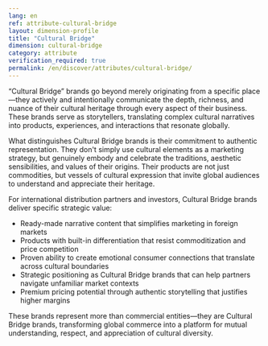 ```yaml
---
lang: en
ref: attribute-cultural-bridge
layout: dimension-profile
title: "Cultural Bridge"
dimension: cultural-bridge
category: attribute
verification_required: true
permalink: /en/discover/attributes/cultural-bridge/
---
```


“Cultural Bridge” brands go beyond merely originating from a specific place—they actively and intentionally communicate the depth, richness, and nuance of their cultural heritage through every aspect of their business. These brands serve as storytellers, translating complex cultural narratives into products, experiences, and interactions that resonate globally.

What distinguishes Cultural Bridge brands is their commitment to authentic representation. They don't simply use cultural elements as a marketing strategy, but genuinely embody and celebrate the traditions, aesthetic sensibilities, and values of their origins. Their products are not just commodities, but vessels of cultural expression that invite global audiences to understand and appreciate their heritage.

For international distribution partners and investors, Cultural Bridge brands deliver specific strategic value:
- Ready-made narrative content that simplifies marketing in foreign markets
- Products with built-in differentiation that resist commoditization and price competition
- Proven ability to create emotional consumer connections that translate across cultural boundaries
- Strategic positioning as Cultural Bridge brands that can help partners navigate unfamiliar market contexts
- Premium pricing potential through authentic storytelling that justifies higher margins

These brands represent more than commercial entities—they are Cultural Bridge brands, transforming global commerce into a platform for mutual understanding, respect, and appreciation of cultural diversity.
